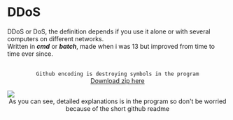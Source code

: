 # DDoS

DDoS or DoS, the definition depends if you use it alone or with several computers on different networks.<br>
Written in ***cmd*** or ***batch***, made when i was 13 but improved from time to time ever since.<br>

<p align="center"><br>
  <code>Github encoding is destroying symbols in the program</code><br>
  <a href="https://www.mediafire.com/file/c71mmk2kppz1njr/DDoS_3.4.zip/file">Download zip here </a>
</p>
<img src="https://i.ibb.co/ZMp5Vqp/Ska-rmavbild-2020-01-23-kl-20-49-56.png">

<center > As you can see, detailed explanations is in the program so don't be worried because of the short github readme</center>
